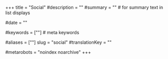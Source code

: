 +++
title = "Social"
#description = ""
#summary = ""    # for summary text in list displays

#date = ""

#keywords = [""]   # meta keywords

#aliases = [""]
slug = "social"
#translationKey = ""

#metarobots = "noindex noarchive"
+++
